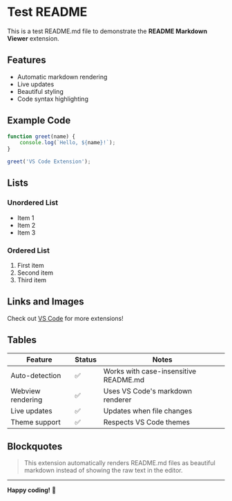 # Test README

This is a test README.md file to demonstrate the **README Markdown Viewer** extension.

## Features

- Automatic markdown rendering
- Live updates
- Beautiful styling
- Code syntax highlighting

## Example Code

```javascript
function greet(name) {
    console.log(`Hello, ${name}!`);
}

greet('VS Code Extension');
```

## Lists

### Unordered List
- Item 1
- Item 2
- Item 3

### Ordered List
1. First item
2. Second item
3. Third item

## Links and Images

Check out [VS Code](https://code.visualstudio.com) for more extensions!

## Tables

| Feature | Status | Notes |
|---------|--------|-------|
| Auto-detection | ✅ | Works with case-insensitive README.md |
| Webview rendering | ✅ | Uses VS Code's markdown renderer |
| Live updates | ✅ | Updates when file changes |
| Theme support | ✅ | Respects VS Code themes |

## Blockquotes

> This extension automatically renders README.md files as beautiful markdown instead of showing the raw text in the editor.

---

**Happy coding!** 🚀
